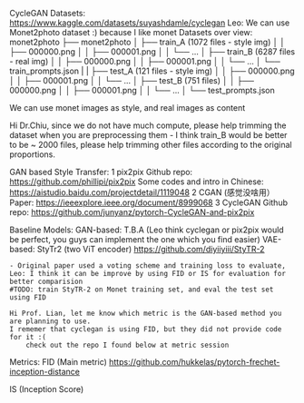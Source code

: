 CycleGAN Datasets: https://www.kaggle.com/datasets/suyashdamle/cyclegan
    Leo: We can use Monet2photo dataset :) because I like monet
        Datasets over view:
                monet2photo
        ├── monet2photo
        │   ├── train_A (1072 files - style img)
        │   │   ├── 000000.png
        │   │   ├── 000001.png
        │   │   └── ...
        │   ├── train_B (6287 files - real img)
        │   │   ├── 000000.png
        │   │   ├── 000001.png
        │   │   └── ...
        │   └── train_prompts.json
        |
        |   ├── test_A (121 files - style img)
        │   │   ├── 000000.png
        │   │   ├── 000001.png
        │   │   └── ...
        │   ├── test_B (751 files)
        │   │   ├── 000000.png
        │   │   ├── 000001.png
        │   │   └── ...
│   └── test_prompts.json

We can use monet images as style, and real images as content 

Hi Dr.Chiu, since we do not have much compute, please help trimming the dataset when you are preprocessing them
    - I think train_B would be better to be ~ 2000 files, please help trimming other files according to the original proportions.


GAN based Style Transfer:
1 pix2pix 
Github repo:
https://github.com/phillipi/pix2pix 
Some codes and intro in Chinese:
https://aistudio.baidu.com/projectdetail/1119048 
2 CGAN (感觉没啥用）
Paper:
https://ieeexplore.ieee.org/document/8999068 
3 CycleGAN
Github repo:
https://github.com/junyanz/pytorch-CycleGAN-and-pix2pix 


Baseline Models:
GAN-based: T.B.A (Leo think cyclegan or pix2pix would be perfect, you guys can implement the one which you find easier)
VAE-based: StyTr2 (two ViT encoder)
    https://github.com/diyiiyiii/StyTR-2

    - Original paper used a voting scheme and training loss to evaluate, 
    Leo: I think it can be improve by using FID or IS for evaluation for better comparision
    #TODO: train StyTR-2 on Monet training set, and eval the test set using FID

    Hi Prof. Lian, let me know which metric is the GAN-based method you are planning to use.
    I rememer that cyclegan is using FID, but they did not provide code for it :( 
        check out the repo I found below at metric session


Metrics:
FID (Main metric)
    https://github.com/hukkelas/pytorch-frechet-inception-distance

IS (Inception Score)




